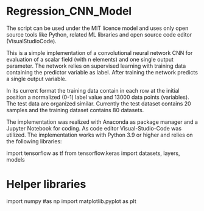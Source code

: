 # Regression_CNN_Model

The script can be used under the MIT licence model and uses only open source 
tools like Python, related ML libraries and open source code editor (VisualStudioCode).

This is a simple implementation of a convolutional neural network CNN 
for evaluation of a scalar field (with n elements) and one single output
parameter. The network relies on supervised learning with training data
containing the predictor variable as label. After training the network
predicts a single output variable.

In its current format the training data contain in each row at the initial
position a normalized (0-1) label value and 13000 data points (variables).
The test data are organized similar. Currently the test dataset contains
20 samples and the training dataset contains 80 datasets.

The implementation was realized with Anaconda as package manager and a
Jupyter Notebook for coding. As code editor Visual-Studio-Code was
utilized. The implementation works with Python 3.9 or higher and 
relies on the following libraries:

import tensorflow as tf
from tensorflow.keras import datasets, layers, models

# Helper libraries
import numpy #as np
import matplotlib.pyplot as plt
